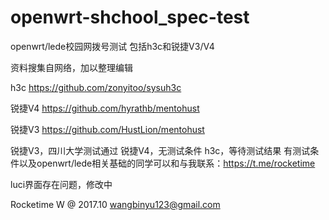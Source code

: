 # openwrt-shchool_spec-test
openwrt/lede校园网拨号测试
包括h3c和锐捷V3/V4

资料搜集自网络，加以整理编辑

h3c https://github.com/zonyitoo/sysuh3c

锐捷V4 https://github.com/hyrathb/mentohust

锐捷V3 https://github.com/HustLion/mentohust


锐捷V3，四川大学测试通过
锐捷V4，无测试条件
h3c，等待测试结果
有测试条件以及openwrt/lede相关基础的同学可以和与我联系：https://t.me/rocketime

luci界面存在问题，修改中

Rocketime W @ 2017.10
wangbinyu123@gmail.com
